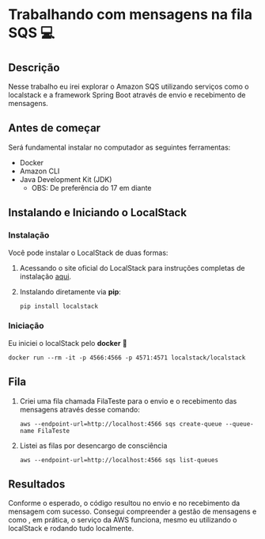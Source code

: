 # Trabalhando com mensagens na fila SQS :computer:

## Descrição
Nesse trabalho eu irei explorar o Amazon SQS utilizando serviços como o localstack e a framework Spring Boot através de envio e recebimento de mensagens.

## Antes de começar
Será fundamental instalar no computador as seguintes ferramentas:
- Docker
- Amazon CLI
- Java Development Kit (JDK)
   * OBS: De preferência do 17 em diante
     
## Instalando e Iniciando o LocalStack

### Instalação
Você pode instalar o LocalStack de duas formas:

1. Acessando o site oficial do LocalStack para instruções completas de instalação [aqui](https://docs.localstack.cloud/getting-started/installation/).
   
2. Instalando diretamente via **pip**:

   ```
   pip install localstack
   ```
### Iniciação
Eu iniciei o localStack pelo **docker** :whale2:
   ```
   docker run --rm -it -p 4566:4566 -p 4571:4571 localstack/localstack
   ```
## Fila 
1. Criei uma fila chamada FilaTeste para o envio e o recebimento das mensagens através desse comando:
    ```
    aws --endpoint-url=http://localhost:4566 sqs create-queue --queue-name FilaTeste
    ```
2. Listei as filas por desencargo de consciência
   ```
   aws --endpoint-url=http://localhost:4566 sqs list-queues
   ```
## Resultados
Conforme o esperado, o código resultou no envio e no recebimento da mensagem com sucesso. Consegui compreender a gestão de mensagens e como , em prática, o serviço da AWS funciona, mesmo eu utilizando o localStack e rodando tudo localmente.
